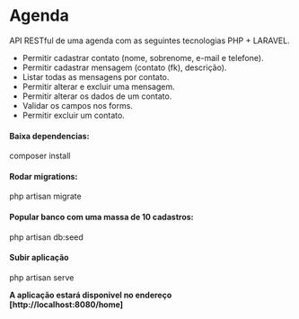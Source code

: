 # Agenda
API RESTful de uma agenda com as seguintes tecnologias PHP + LARAVEL.

+ Permitir cadastrar contato (nome, sobrenome, e-mail e telefone). 
+ Permitir cadastrar mensagem (contato (fk), descrição). 
+ Listar todas as mensagens por contato. 
+ Permitir alterar e excluir uma mensagem. 
+ Permitir alterar os dados de um contato. 
+ Validar os campos nos forms. 
+ Permitir excluir um contato. 

<h4>Baixa dependencias:</h4>
composer install

<h4>Rodar migrations:</h4>
php artisan migrate

<h4>Popular banco com uma massa de 10 cadastros:</h4>
php artisan db:seed

<h4>Subir aplicação</h4>
php artisan serve

<b>A aplicação estará disponivel no endereço<br>
 [http://localhost:8080/home]
